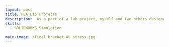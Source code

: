 ```yaml
---
layout: post
title: FEA Lab Projects
description:  As a part of a lab project, myself and two others designed a bracket to have a uniform stress distribution across the canteliver section, and a bike trailer constructed from PVC pipe that was simulated in SOLIDOWRKS FEA and later tested to verify our results. 
skills: 
  - SOLIDWORKS Simulation

main-image: /final bracket AL stress.jpg
---
```

